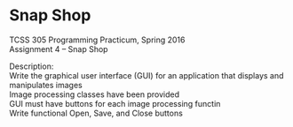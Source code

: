 # Snap Shop
TCSS 305 Programming Practicum, Spring 2016 <br>
Assignment 4 – Snap Shop
<p>
Description: <br>
Write the graphical user interface (GUI) for an application that displays and manipulates images <br>
Image processing classes have been provided <br>
GUI must have buttons for each image processing functin <br>
Write functional Open, Save, and Close buttons <br>
<p>
